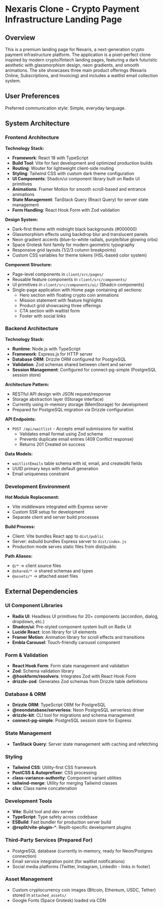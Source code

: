 # Nexaris Clone - Crypto Payment Infrastructure Landing Page

## Overview

This is a premium landing page for Nexaris, a next-generation crypto payment infrastructure platform. The application is a pixel-perfect clone inspired by modern crypto/fintech landing pages, featuring a dark futuristic aesthetic with glassmorphism design, neon gradients, and smooth animations. The site showcases three main product offerings (Nexaris Online, Subscriptions, and Invoicing) and includes a waitlist email collection system.

## User Preferences

Preferred communication style: Simple, everyday language.

## System Architecture

### Frontend Architecture

**Technology Stack:**
- **Framework**: React 18 with TypeScript
- **Build Tool**: Vite for fast development and optimized production builds
- **Routing**: Wouter for lightweight client-side routing
- **Styling**: Tailwind CSS with custom dark theme configuration
- **UI Components**: Shadcn/ui component library built on Radix UI primitives
- **Animations**: Framer Motion for smooth scroll-based and entrance animations
- **State Management**: TanStack Query (React Query) for server state management
- **Form Handling**: React Hook Form with Zod validation

**Design System:**
- Dark-first theme with midnight black backgrounds (#000000)
- Glassmorphism effects using backdrop blur and translucent panels
- Neon gradient accents (blue-to-white radials, purple/blue glowing orbs)
- Space Grotesk font family for modern geometric typography
- Responsive grid layouts (1/2/3 column breakpoints)
- Custom CSS variables for theme tokens (HSL-based color system)

**Component Structure:**
- Page-level components in `client/src/pages/`
- Reusable feature components in `client/src/components/`
- UI primitives in `client/src/components/ui/` (Shadcn components)
- Single-page application with Home page containing all sections:
  - Hero section with floating crypto coin animations
  - Mission statement with feature highlights
  - Product grid showcasing three offerings
  - CTA section with waitlist form
  - Footer with social links

### Backend Architecture

**Technology Stack:**
- **Runtime**: Node.js with TypeScript
- **Framework**: Express.js for HTTP server
- **Database ORM**: Drizzle ORM configured for PostgreSQL
- **Validation**: Zod schemas shared between client and server
- **Session Management**: Configured for connect-pg-simple (PostgreSQL session store)

**Architecture Pattern:**
- RESTful API design with JSON request/response
- Storage abstraction layer (IStorage interface)
- Currently using in-memory storage (MemStorage) for development
- Prepared for PostgreSQL migration via Drizzle configuration

**API Endpoints:**
- `POST /api/waitlist` - Accepts email submissions for waitlist
  - Validates email format using Zod schema
  - Prevents duplicate email entries (409 Conflict response)
  - Returns 201 Created on success

**Data Models:**
- `waitlistEmails` table schema with id, email, and createdAt fields
- UUID primary keys with default generation
- Email uniqueness constraint

### Development Environment

**Hot Module Replacement:**
- Vite middleware integrated with Express server
- Custom SSR setup for development
- Separate client and server build processes

**Build Process:**
- Client: Vite bundles React app to `dist/public`
- Server: esbuild bundles Express server to `dist/index.js`
- Production mode serves static files from dist/public

**Path Aliases:**
- `@/*` → client source files
- `@shared/*` → shared schemas and types
- `@assets/*` → attached asset files

## External Dependencies

### UI Component Libraries
- **Radix UI**: Headless UI primitives for 20+ components (accordion, dialog, dropdown, etc.)
- **Shadcn/ui**: Pre-styled component system built on Radix UI
- **Lucide React**: Icon library for UI elements
- **Framer Motion**: Animation library for scroll effects and transitions
- **Embla Carousel**: Touch-friendly carousel component

### Form & Validation
- **React Hook Form**: Form state management and validation
- **Zod**: Schema validation library
- **@hookform/resolvers**: Integrates Zod with React Hook Form
- **drizzle-zod**: Generates Zod schemas from Drizzle table definitions

### Database & ORM
- **Drizzle ORM**: TypeScript ORM for PostgreSQL
- **@neondatabase/serverless**: Neon PostgreSQL serverless driver
- **drizzle-kit**: CLI tool for migrations and schema management
- **connect-pg-simple**: PostgreSQL session store for Express

### State Management
- **TanStack Query**: Server state management with caching and refetching

### Styling
- **Tailwind CSS**: Utility-first CSS framework
- **PostCSS & Autoprefixer**: CSS processing
- **class-variance-authority**: Component variant utilities
- **tailwind-merge**: Utility for merging Tailwind classes
- **clsx**: Class name concatenation

### Development Tools
- **Vite**: Build tool and dev server
- **TypeScript**: Type safety across codebase
- **ESBuild**: Fast bundler for production server build
- **@replit/vite-plugin-***: Replit-specific development plugins

### Third-Party Services (Prepared For)
- PostgreSQL database (currently in-memory, ready for Neon/Postgres connection)
- Email service integration point (for waitlist notifications)
- Social media platforms (Twitter, Instagram, LinkedIn - links in footer)

### Asset Management
- Custom cryptocurrency coin images (Bitcoin, Ethereum, USDC, Tether) stored in `attached_assets/`
- Google Fonts (Space Grotesk) loaded via CDN